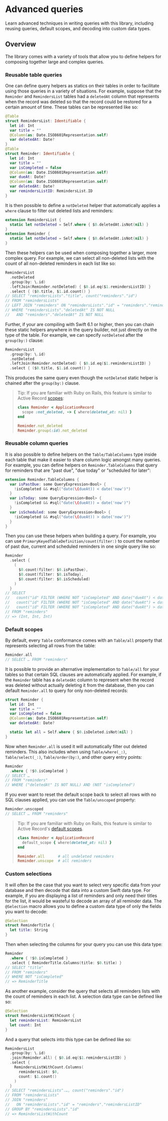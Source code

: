 # Advanced queries

Learn advanced techniques in writing queries with this library, including reusing queries, default
scopes, and decoding into custom data types.

## Overview

The library comes with a variety of tools that allow you to define helpers for composing together
large and complex queries.

### Reusable table queries

One can define query helpers as statics on their tables in order to facilitate using those
queries in a variety of situations. For example, suppose that the `Reminder` and `RemindersList`
tables had a `deletedAt` column that represents when the record was deleted so that the record
could be restored for a certain amount of time. These tables can be represented like so:

```swift
@Table
struct RemindersList: Identifiable {
  let id: Int
  var title = ""
  @Column(as: Date.ISO8601Representation.self)
  var deletedAt: Date?
}
@Table
struct Reminder: Identifiable {
  let id: Int
  var title = ""
  var isCompleted = false
  @Column(as: Date.ISO8601Representation.self)
  var dueAt: Date?
  @Column(as: Date.ISO8601Representation.self)
  var deletedAt: Date?
  var remindersListID: RemindersList.ID
}
```

It is then possible to define a `notDeleted` helper that automatically applies a `where` clause
to filter out deleted lists and reminders:

```swift
extension RemindersList {
  static let notDeleted = Self.where { $0.deletedAt.isNot(nil) }
}
extension Reminder {
  static let notDeleted = Self.where { $0.deletedAt.isNot(nil) }
}
```

Then these helpers can be used when composing together a larger, more complex query. For example,
we can select all non-deleted lists with the count of all non-deleted reminders in each list like
so:

```swift
RemindersList
  .notDeleted
  .group(by: \.id)
  .leftJoin(Reminder.notDeleted) { $0.id.eq($1.remindersListID) }
  .select { ($0.title, $1.id.count() }
// SELECT "remindersLists"."title", count("reminders"."id")
// FROM "remindersLists"
// LEFT JOIN "reminders" ON "remindersLists"."id" = "reminders"."remindersListID"
// WHERE "remindersLists"."deletedAt" IS NOT NULL
//   AND "reminders"."deletedAt" IS NOT NULL
```

Further, if your are compiling with Swift 6.1 or higher, then you can chain these static helpers
anywhere in the query builder, not just directly on the type of the table. For example, we can
specify `notDeleted` after the `group(by:)` clause:

```swift
RemindersList
  .group(by: \.id)
  .notDeleted
  .leftJoin(Reminder.notDeleted) { $0.id.eq($1.remindersListID) }
  .select { ($0.title, $1.id.count() }
```

This produces the same query even though the `notDeleted` static helper is chained after the
`group(by:)` clause.

> Tip: If you are familiar with Ruby on Rails, this feature is similar to Active Record
> [scopes](https://guides.rubyonrails.org/active_record_querying.html#scopes):
>
> ```ruby
> class Reminder < ApplicationRecord
>   scope :not_deleted, -> { where(deleted_at: nil) }
> end
>
> Reminder.not_deleted
> Reminder.group(:id).not_deleted
> ```

### Reusable column queries

It is also possible to define helpers on the ``Table/TableColumns`` type inside each table that
make it easier to share column logic amongst many queries. For example, you can define helpers on
`Reminder.TableColumns` that query for reminders that are "past due", "due today" or "scheduled
for later":

```swift
extension Reminder.TableColumns {
  var isPastDue: some QueryExpression<Bool> {
    !isCompleted && #sql("date(\(dueAt)) < date('now')")
  }
  var isToday: some QueryExpression<Bool> {
    !isCompleted && #sql("date(\(dueAt)) = date('now')")
  }
  var isScheduled: some QueryExpression<Bool> {
    !isCompleted && #sql("date(\(dueAt)) > date('now')")
  }
}
```

Then you can use these helpers when building a query. For example, you can use
``PrimaryKeyedTableDefinition/count(filter:)`` to count the number of past due, current and
scheduled reminders in one single query like so:

```swift
Reminder
  .select {
    (
      $0.count(filter: $0.isPastDue),
      $0.count(filter: $0.isToday),
      $0.count(filter: $0.isScheduled)
    )
  }
// SELECT
//   count("id" FILTER (WHERE NOT "isCompleted" AND date("dueAt") < date('now'))),
//   count("id" FILTER (WHERE NOT "isCompleted" AND date("dueAt") = date('now'))),
//   count("id" FILTER (WHERE NOT "isCompleted" AND date("dueAt") > date('now')))
// FROM "reminders"
// => (Int, Int, Int)
```

### Default scopes

By default, every ``Table`` conformance comes with an ``Table/all`` property that represents
selecting all rows from the table:

```swift
Reminder.all
// SELECT … FROM "reminders"
```

It is possible to provide an alternative implementation to ``Table/all`` for your tables so that
certain SQL clauses are automatically applied. For example, if the `Reminder` table has a
`deletedAt` column to represent when the record was deleted without actually deleting it from
the database, then you can default `Reminder.all` to query for only non-deleted records:

```swift
struct Reminder {
  let id: Int
  var title = ""
  var isCompleted = false
  @Column(as: Date.ISO8601Representation.self)
  var deletedAt: Date?

  static let all = Self.where { $0.isDeleted.isNot(nil) }
}
```

Now when `Reminder.all` is used it will automatically filter out deleted reminders. This also
includes when using ``Table/where(_:)``, ``Table/select(_:)``, ``Table/order(by:)``, and
other query entry points:

```swift
Reminder
  .where { !$0.isCompleted }
// SELECT …
// FROM "reminders"
// WHERE ("deletedAt" IS NOT NULL) AND (NOT "isCompleted")
```

If you ever want to reset the default scope back to select all rows with no SQL clauses applied,
you can use the ``Table/unscoped`` property:

```swift
Reminder.unscoped
// SELECT … FROM "reminders"
```

> Tip: If you are familiar with Ruby on Rails, this feature is similar to Active Record's [default scopes](https://guides.rubyonrails.org/active_record_querying.html#applying-a-default-scope).
>
> ```ruby
> class Reminder < ApplicationRecord
>   default_scope { where(deleted_at: nil) }
> end
>
> Reminder.all      # all undeleted reminders
> Reminder.unscope  # all reminders
> ```

### Custom selections

It will often be the case that you want to select very specific data from your database and then
decode that data into a custom Swift data type. For example, if you are displaying a list of
reminders and only need their titles for the list, it would be wasteful to decode an array of
all reminder data. The `@Selection` macro allows you to define a custom data type of only the
fields you want to decode:

```swift
@Selection
struct ReminderTitle {
  let title: String
}
```

Then when selecting the columns for your query you can use this data type:

```swift
Reminder
  .where { !$0.isCompleted }
  .select { ReminderTitle.Columns(title: $0.title) }
// SELECT "title"
// FROM "reminders"
// WHERE NOT "isCompleted"
// => ReminderTitle
```

As another example, consider the query that selects all reminders lists with the count of reminders
in each list. A selection data type can be defined like so:

```swift
@Selection
struct RemindersListWithCount {
  let remindersList: RemindersList
  let count: Int
}
```

And a query that selects into this type can be defined like so:

```swift
RemindersList
  .group(by: \.id)
  .join(Reminder.all) { $0.id.eq($1.remindersListID) }
  .select {
    RemindersListWithCount.Columns(
      remindersList: $0,
      count: $1.count()
    )
  }
// SELECT "remindersLists".…, count("reminders"."id")
// FROM "remindersLists"
// JOIN "reminders"
//   ON "remindersLists"."id" = "reminders"."remindersListID"
// GROUP BY "remindersLists"."id"
// => RemindersListWithCount
```

